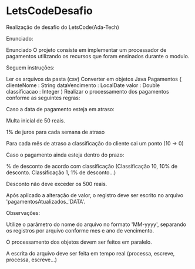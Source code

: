 # LetsCodeDesafio
Realização de desafio do LetsCode(Ada-Tech)

Enunciado:


Enunciado
O projeto consiste em implementar um processador de pagamentos utilizando os recursos que foram ensinados durante o modulo.

Seguem instruções:

Ler os arquivos da pasta (csv)
Converter em objetos Java Pagamentos
  { 
      clienteNome : String
      dataVencimento : LocalDate
      valor : Double
      classificacao : Integer
  )
Realizar o processamento dos pagamentos conforme as seguintes regras:

Caso a data de pagamento esteja em atraso:

Multa inicial de 50 reais.

1% de juros para cada semana de atraso

Para cada mês de atraso a classificação do cliente cai um ponto (10 -> 0)

Caso o pagamento ainda esteja dentro do prazo:

% de desconto de acordo com classificação (Classificação 10, 10% de desconto. Classificação 1, 1% de desconto...)

Desconto não deve exceder os 500 reais.

Após aplicado a alteração de valor, o registro deve ser escrito no arquivo 'pagamentosAtualizados_'DATA'.

Observações:

Utilize o parâmetro do nome do arquivo no formato 'MM-yyyy', separando os registros por arquivo conforme mes e ano de vencimento.

O processamento dos objetos devem ser feitos em paralelo.

A escrita do arquivo deve ser feita em tempo real (processa, escreve, processa, escreve...)
